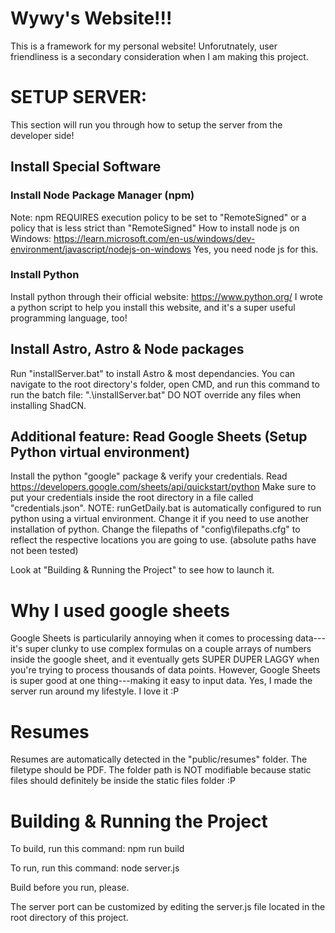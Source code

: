 # Wywy's Website!!!
This is a framework for my personal website! Unforutnately, user friendliness is a secondary consideration when I am making this project.

# SETUP SERVER:
This section will run you through how to setup the server from the developer side!
## Install Special Software
### Install Node Package Manager (npm)
Note: npm REQUIRES execution policy to be set to "RemoteSigned" or a policy that is less strict than "RemoteSigned"
How to install node js on Windows: https://learn.microsoft.com/en-us/windows/dev-environment/javascript/nodejs-on-windows
Yes, you need node js for this.

### Install Python
Install python through their official website: https://www.python.org/
I wrote a python script to help you install this website, and it's a super useful programming language, too!

## Install Astro, Astro & Node packages
Run "installServer.bat" to install Astro & most dependancies.
You can navigate to the root directory's folder, open CMD, and run this command to run the batch file: ".\installServer.bat"
DO NOT override any files when installing ShadCN.

## Additional feature: Read Google Sheets (Setup Python virtual environment)
Install the python "google" package & verify your credentials. Read https://developers.google.com/sheets/api/quickstart/python
Make sure to put your credentials inside the root directory in a file called "credentials.json".
NOTE: runGetDaily.bat is automatically configured to run python using a virtual environment. Change it if you need to use another installation of python.
Change the filepaths of "config\filepaths.cfg" to reflect the respective locations you are going to use. (absolute paths have not been tested)

Look at "Building & Running the Project" to see how to launch it.

# Why I used google sheets
Google Sheets is particularily annoying when it comes to processing data---it's super clunky to use complex formulas on a couple arrays of numbers inside the google sheet, and it eventually gets SUPER DUPER LAGGY when you're trying to process thousands of data points.
However, Google Sheets is super good at one thing---making it easy to input data. Yes, I made the server run around my lifestyle. I love it :P

# Resumes
Resumes are automatically detected in the "public/resumes" folder. The filetype should be PDF. The folder path is NOT modifiable because static files should definitely be inside the static files folder :P 

# Building & Running the Project
To build, run this command: npm run build

To run, run this command: node server.js

Build before you run, please.

The server port can be customized by editing the server.js file located in the root directory of this project.